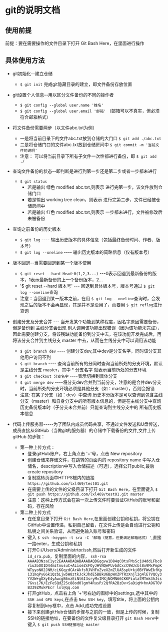 # git的说明文档
## 使用前提
前提：要在需要操作的文件目录下打开 Git Bash Here，在里面进行操作
## 具体使用方法
- git初始化--建立仓储
    + `$ git init` 完成git隐藏目录的建立，即文件备份存放位置
    
- git设置个人信息--用以区分文件备份的不同的操作者
    + `$ git config --global user.name '姓名'`
    + `$ git config --global user.email '邮箱'` （邮箱可以不真实，但必须符合邮箱格式）
    
- 将文件备份需要两步（以文件abc.txt为例）
    + 一是将当前目录下的文件abc.txt放到仓储的大门口 `$ git add ./abc.txt`
    + 二是将仓储门口的文件abc.txt放到仓储房间中 `$ git commit -m '当前文件的说明'`
    + 注意： 可以将当前目录下所有子文件一次性都进行备份，即 `$ git add ./`
    
- 查询文件备份的状态--即判断是进行到第一步还是第二步或者一步都未进行
    + `$ git status` 
       * 若是输出 绿色 modified abc.txt,则表示 进行完第一步，该文件放到仓储门口
       * 若是输出  working tree clean，则表示 进行完第二步，文件已经被仓储房间中
       * 若是输出 红色 modified abc.txt,则表示 一步都未进行，文件被修改后未被备份
       
- 查询之前备份的历史版本 
    + `$ git log` ---- 输出历史版本的具体信息（包括最终备份时间、作者、版本号）
    + `$ git log --oneline` ---- 输出历史版本的简略信息（仅有版本号）
    
- 版本回退--当需要回退到某一个版本使用
    + `$ git reset --hard Head~0(1,2,3...)` ---0表示回退到最新备份的版本，1表示最新备份的上一个备份版本，2...
    + '$ git reset --hard 版本号' --- 回退到具体版本号，版本号通过 `$ git log --oneline`查询
    + 注意：当回退到某一版本之前，在用 `$ git log --oneline`查询时，会发现之后的版本不会再显现，其是并不是没用了，而要用 `$ git reflog`进行查询

- 创建分支及分支合并 --- 当开发某个功能到某种程度，因名字原因需要备份，但是备份到 主线分支会出现 别人调用该功能出现错误（因为该功能未完成），因此需要创建分支，将该残缺功能备份到分支中去，在该功能开发完成后，再将该分支合并到主线分支 master 中去，从而在主线分支中可以调用该功能
    + `$ git branch dev` ---- 创建分支dev,其中dev是分支名字，同时该分支其他用户访问不到
    + `$ git branch` ---- 查询当前所有的分同时查询当前所处的分支环境，默认是主线分支 master，其中 * 分支名字 就表示当前所处的分支环境
    + `$ git checkout 分支名字` ----表示切换到具体分支
    + `$ git merge dev` ----将分支dev合并到当前分支，注意的是合并dev分支时，当前所处的分支环境必须是其他分支（如：master），否则会报错
    + 注意: 在某子分支（如：dev）中查询 历史本分版本是可以查询到包含主线分支（master）和自身分支中的所有版本信息的，但是在主线分支中查询历史备份版本时（子分支未合并前）只能查询到主线分支中的 所有历史版本信息
    
- 代码上传服务器-----为了团队内成员代码共享，不通过文件发送和U盘传送，成员直接从GitHub（当做git的服务器）的仓储中下载备份的文件,文件上传 gitHub 的步骤：
    + 第一种上传方式：
        * 登录gitHub账户，右上角点击 '+'号，点击 New repository
        * 创建仓储来存储文件，在跳转的页面内的 repository name 中写入仓储名，description中写入仓储描述（可选），选择公开public,最后 create repository
        * 复制跳转页面中HTTPS框内的链接 `https://github.com/lxl469/test01.git`
        * 在需要上传的文件的父级目录下打开 `Git Bash Here`，在里面键入 `$ git push https://github.com/lxl469/test01.git master`
        * 注意：这种上传方式会在第一次上传文件时要验证GitHub的账号和密码，存在风险
    + 第二种上传方式
        * 在任意目录下打开 `Git Bash Here`,在里面创建公钥和私钥，将公钥在GitHub中设置传递，私钥自己留着，在文件上传是会自动进行公钥和私钥之间关系验证，从而避免输入账号和密码
        * 键入 `$ ssh -keygen -t sra -C '邮箱（随意，但要满足邮箱格式）'`,直接一路enter，生成公钥和私钥
        * 打开C://Users/Administrtor/ssh,然后打开新生成的文件 `id_sra.pub`，复制里面的内容， `ssh-rsa AAAAB3NzaC1yc2EAAAADAQABAAABAQDGqgvw1D84qC0tsFMsSc1U4ddLFbc8riuZoOO1D44mztnusuC+ALiseZsFOyJHVNQePUvbACxcC9WJcbl8x9MxPmpKWTyyoN02JNM/cLKGqzdCArAkfsRJVHFoZveX2mZlUA5spU+ki0BYFWwEkfKp131mqPyGGk1QzbLjw5W8ztkJckJhdE5BBkU6BpWXZPTRzXnjl2g4lE7VQCy3YV2W+gOXyE4yAwcgB6nzEiNt6I3sryMvIMXjNOMN66CKKPiula7MTmk3hJss7Gvsi7K/EzFeSQdZ2Sc88od0lgmY4RusP/2QfRA2BzDv+SaDiqM+hnA9GTOVB339ZMukPEcr lxl@qq.com
`
        * 打开gitHub，点击右上角 '+'号右边的图标中的settings,选中其中的 `SSH and GPG keys`,在点击 `New SSH key`，填写title，将上面的公钥内容复制到key框中，点击 Add,成功完成设置
        * 接下来创建gitHub仓储的步骤与之前的一致，但是上传的时候，复制SSH的链接地址，在要备份的文件复父级目录打开 `git Bash Here`中 键入 `$ git push SSH链接地址 master`
  
    